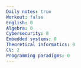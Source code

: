 ```yaml
---
Daily notes: true
Workout: false
English: 0
Algebra: 0
Cybersecurity: 0
Embedded systems: 0
Theoretical informatics: 0
CV: 2
Programming paradigms: 0
---
```




